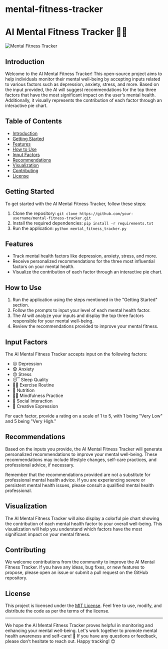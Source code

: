 # mental-fitness-tracker
# AI Mental Fitness Tracker 🧠💪

![Mental Fitness Tracker](https://example.com/path/to/image.png)

## Introduction

Welcome to the AI Mental Fitness Tracker! This open-source project aims to help individuals monitor their mental well-being by accepting inputs related to various factors such as depression, anxiety, stress, and more. Based on the input provided, the AI will suggest recommendations for the top three factors that have the most significant impact on the user's mental health. Additionally, it visually represents the contribution of each factor through an interactive pie chart.

## Table of Contents

- [Introduction](#introduction)
- [Getting Started](#getting-started)
- [Features](#features)
- [How to Use](#how-to-use)
- [Input Factors](#input-factors)
- [Recommendations](#recommendations)
- [Visualization](#visualization)
- [Contributing](#contributing)
- [License](#license)

## Getting Started

To get started with the AI Mental Fitness Tracker, follow these steps:

1. Clone the repository: `git clone https://github.com/your-username/mental-fitness-tracker.git`
2. Install the required dependencies: `pip install -r requirements.txt`
3. Run the application: `python mental_fitness_tracker.py`

## Features

- Track mental health factors like depression, anxiety, stress, and more.
- Receive personalized recommendations for the three most influential factors on your mental health.
- Visualize the contribution of each factor through an interactive pie chart.

## How to Use

1. Run the application using the steps mentioned in the "Getting Started" section.
2. Follow the prompts to input your level of each mental health factor.
3. The AI will analyze your inputs and display the top three factors responsible for your mental well-being.
4. Review the recommendations provided to improve your mental fitness.

## Input Factors

The AI Mental Fitness Tracker accepts input on the following factors:

- 😔 Depression
- 😨 Anxiety
- 😓 Stress
- 😴 Sleep Quality
- 🏋️‍♂️ Exercise Routine
- 🍎 Nutrition
- 🧘‍♀️ Mindfulness Practice
- 📅 Social Interaction
- 🎨 Creative Expression

For each factor, provide a rating on a scale of 1 to 5, with 1 being "Very Low" and 5 being "Very High."

## Recommendations

Based on the inputs you provide, the AI Mental Fitness Tracker will generate personalized recommendations to improve your mental well-being. These recommendations may include lifestyle changes, self-care practices, and professional advice, if necessary.

Remember that the recommendations provided are not a substitute for professional mental health advice. If you are experiencing severe or persistent mental health issues, please consult a qualified mental health professional.

## Visualization

The AI Mental Fitness Tracker will also display a colorful pie chart showing the contribution of each mental health factor to your overall well-being. This visualization will help you understand which factors have the most significant impact on your mental fitness.

## Contributing

We welcome contributions from the community to improve the AI Mental Fitness Tracker. If you have any ideas, bug fixes, or new features to propose, please open an issue or submit a pull request on the GitHub repository.

## License

This project is licensed under the [MIT License](LICENSE). Feel free to use, modify, and distribute the code as per the terms of the license.

---

We hope the AI Mental Fitness Tracker proves helpful in monitoring and enhancing your mental well-being. Let's work together to promote mental health awareness and self-care! 🌟 If you have any questions or feedback, please don't hesitate to reach out. Happy tracking! 😊
